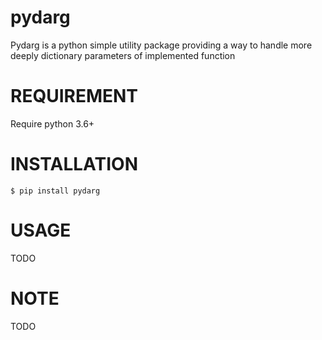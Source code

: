 pydarg
======

Pydarg is a python simple utility package providing a way to handle
more deeply dictionary parameters of implemented function


REQUIREMENT
===========

Require python 3.6+

INSTALLATION
============

    $ pip install pydarg


USAGE
============

TODO

NOTE
============

TODO
